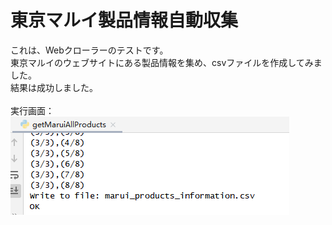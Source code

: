 # 東京マルイ製品情報自動収集
これは、Webクローラーのテストです。<br>
東京マルイのウェブサイトにある製品情報を集め、csvファイルを作成してみました。 <br>
結果は成功しました。<br>
<br>
実行画面：<br>
<img src="https://github.com/Karasukaigan/marui-product-information-collector/blob/main/%E5%AE%9F%E8%A1%8C%E7%94%BB%E9%9D%A2.png"  alt="実行画面" /><br>
